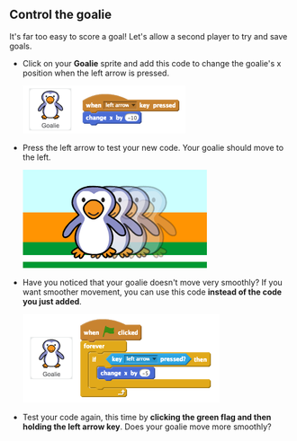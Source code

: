 ## Control the goalie

It's far too easy to score a goal! Let's allow a second player to try and save goals.



+ Click on your __Goalie__ sprite and add this code to change the goalie's x position when the left arrow is pressed.

	![screenshot](images/goalie-move-left-code.png)

+ Press the left arrow to test your new code. Your goalie should move to the left.

	![screenshot](images/goalie-move-left-test.png)

+ Have you noticed that your goalie doesn't move very smoothly? If you want smoother movement, you can use this code __instead of the code you just added__.

	![screenshot](images/goalie-move-left-smooth.png)

+ Test your code again, this time by __clicking the green flag and then holding the left arrow key__. Does your goalie move more smoothly?



